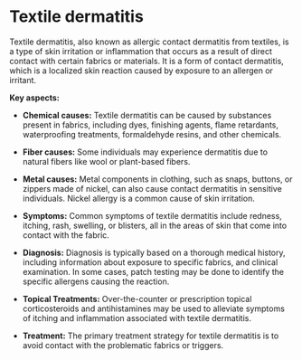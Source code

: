 # Textile dermatitis

Textile dermatitis, also known as allergic contact dermatitis from textiles, is a type of skin irritation or inflammation that occurs as a result of direct contact with certain fabrics or materials. It is a form of contact dermatitis, which is a localized skin reaction caused by exposure to an allergen or irritant. 

**Key aspects:**

* **Chemical causes:** Textile dermatitis can be caused by substances present in fabrics, including dyes, finishing agents, flame retardants, waterproofing treatments, formaldehyde resins, and other chemicals. 
  
* **Fiber causes:** Some individuals may experience dermatitis due to natural fibers like wool or plant-based fibers.

* **Metal causes:** Metal components in clothing, such as snaps, buttons, or zippers made of nickel, can also cause contact dermatitis in sensitive individuals. Nickel allergy is a common cause of skin irritation.

* **Symptoms:** Common symptoms of textile dermatitis include redness, itching, rash,  swelling, or blisters, all in the areas of skin that come into contact with the fabric.

* **Diagnosis:** Diagnosis is typically based on a thorough medical history, including information about exposure to specific fabrics, and clinical examination. In some cases, patch testing may be done to identify the specific allergens causing the reaction.

* **Topical Treatments:** Over-the-counter or prescription topical corticosteroids and antihistamines may be used to alleviate symptoms of itching and inflammation associated with textile dermatitis.

* **Treatment:** The primary treatment strategy for textile dermatitis is to avoid contact with the problematic fabrics or triggers.

